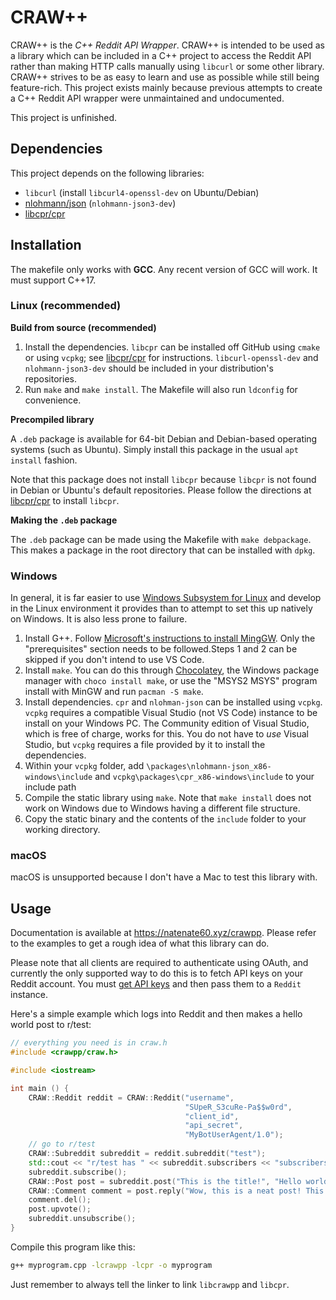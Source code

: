 CRAW++
======

CRAW++ is the _C++ Reddit API Wrapper_. CRAW++ is intended to be used as a library which can be included in a C++ project to access the Reddit API rather than making HTTP calls manually using `libcurl` or some other library. CRAW++ strives to be as easy to learn and use as possible while still being feature-rich. This project exists mainly because previous attempts to create a C++ Reddit API wrapper were unmaintained and undocumented.

This project is unfinished.

## Dependencies

This project depends on the following libraries:

- `libcurl` (install `libcurl4-openssl-dev` on Ubuntu/Debian)
- [nlohmann/json](https://github.com/nlohmann/json) (`nlohmann-json3-dev`)
- [libcpr/cpr](https://github.com/libcpr/cpr/)

## Installation

The makefile only works with **GCC**. Any recent version of GCC will work. It must support C++17.

### Linux (recommended)

**Build from source (recommended)**
1. Install the dependencies. `libcpr` can be installed off GitHub using `cmake` or using `vcpkg`; see [libcpr/cpr](https://github.com/libcpr/cpr/) for instructions. `libcurl-openssl-dev` and `nlohmann-json3-dev` should be included in your distribution's repositories.
2. Run `make` and `make install`. The Makefile will also run `ldconfig` for convenience.

**Precompiled library**

A `.deb` package is available for 64-bit Debian and Debian-based operating systems (such as Ubuntu). Simply install this package in the usual `apt install` fashion.

Note that this package does not install `libcpr` because `libcpr` is not found in Debian or Ubuntu's default repositories. Please follow the directions at [libcpr/cpr](https://github.com/libcpr/cpr/) to install `libcpr`.

**Making the `.deb` package**

The `.deb` package can be made using the Makefile with `make debpackage`. This makes a package in the root directory that can be installed with `dpkg`.

### Windows

In general, it is far easier to use [Windows Subsystem for Linux](https://en.wikipedia.org/wiki/Windows_Subsystem_for_Linux) and develop in the Linux environment it provides than to attempt to set this up natively on Windows. It is also less prone to failure.

1. Install G++. Follow [Microsoft's instructions to install MingGW](https://code.visualstudio.com/docs/cpp/config-mingw). Only the "prerequisites" section needs to be followed.Steps 1 and 2 can be skipped if you don't intend to use VS Code.
2. Install `make`. You can do this through [Chocolatey](https://community.chocolatey.org/packages/make), the Windows package manager with `choco install make`, or use the "MSYS2 MSYS" program install with MinGW and run `pacman -S make`.
3. Install dependencies. `cpr` and `nlohman-json` can be installed using `vcpkg`. `vcpkg` requires a compatible Visual Studio (not VS Code) instance to be install on your Windows PC. The Community edition of Visual Studio, which is free of charge, works for this. You do not have to *use* Visual Studio, but `vcpkg` requires a file provided by it to install the dependencies.
4. Within your `vcpkg` folder, add `\packages\nlohmann-json_x86-windows\include` and `vcpkg\packages\cpr_x86-windows\include` to your include path
5. Compile the static library using `make`. Note that `make install` does not work on Windows due to Windows having a different file structure.
6. Copy the static binary and the contents of the `include` folder to your working directory.

### macOS

macOS is unsupported because I don't have a Mac to test this library with.

## Usage

Documentation is available at  https://natenate60.xyz/crawpp. Please refer to the examples to get a rough idea of what this library can do.

Please note that all clients are required to authenticate using OAuth, and currently the only supported way to do this is to fetch API keys on your Reddit account. You must [get API keys](https://github.com/reddit-archive/reddit/wiki/OAuth2) and then pass them to a `Reddit` instance.

Here's a simple example which logs into Reddit and then makes a hello world post to r/test:

```cpp
// everything you need is in craw.h
#include <crawpp/craw.h>

#include <iostream>

int main () {
    CRAW::Reddit reddit = CRAW::Reddit("username", 
                                       "SUpeR_S3cuRe-Pa$$w0rd",
                                       "client_id",
                                       "api_secret",
                                       "MyBotUserAgent/1.0");
    // go to r/test
    CRAW::Subreddit subreddit = reddit.subreddit("test");
    std::cout << "r/test has " << subreddit.subscribers << "subscribers" << std::endl;
    subreddit.subscribe();
    CRAW::Post post = subreddit.post("This is the title!", "Hello world!");
    CRAW::Comment comment = post.reply("Wow, this is a neat post! This is my comment!");
    comment.del();
    post.upvote();
    subreddit.unsubscribe();
}
```

Compile this program like this:

```bash
g++ myprogram.cpp -lcrawpp -lcpr -o myprogram
```

Just remember to always tell the linker to link `libcrawpp` and `libcpr`.